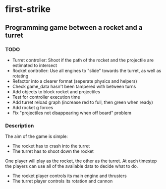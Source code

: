 # first-strike
## Programming game between a rocket and a turret

### TODO
* Turret controller: Shoot if the path of the rocket and the projectile are estimated to intersect
* Rocket controller: Use all engines to "slide" towards the turret, as well as rotating
* Refactor into a clearer format (seperate physics and helpers)
* Check game_data hasn't been tampered with between turns
* Add objects to block rocket and projectiles
* Test for controller execution time
* Add turret reload graph (increase red to full, then green when ready)
* Add rocket g forces
* Fix "projectiles not disappearing when off board" problem 
### Description
The aim of the game is simple:
* The rocket has to crash into the turret
* The turret has to shoot down the rocket

One player will play as the rocket, the other as the turret.
At each timestep the players can use all of the available data
to decide what to do.
* The rocket player controls its main engine and thrusters
* The turret player controls its rotation and cannon

